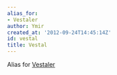 ```yaml
---
alias_for:
- Vestaler
author: Ymir
created_at: '2012-09-24T14:45:14Z'
id: vestal
title: Vestal
---
```

Alias for [Vestaler]

  [Vestaler]: Vestaler